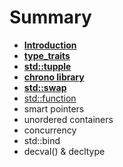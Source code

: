 # Summary

* [**Introduction**](README.md)
* [**type\_traits**](type_traits.md)
* [**std::tupple**](std_tupple.md)
* [**chrono library**](chrono_library.md)
* [**std::swap**](std_swap.md)
* [std::function](stdfunction.md)
* smart pointers
* unordered containers 
* concurrency
* std::bind
* decval\(\) & decltype

